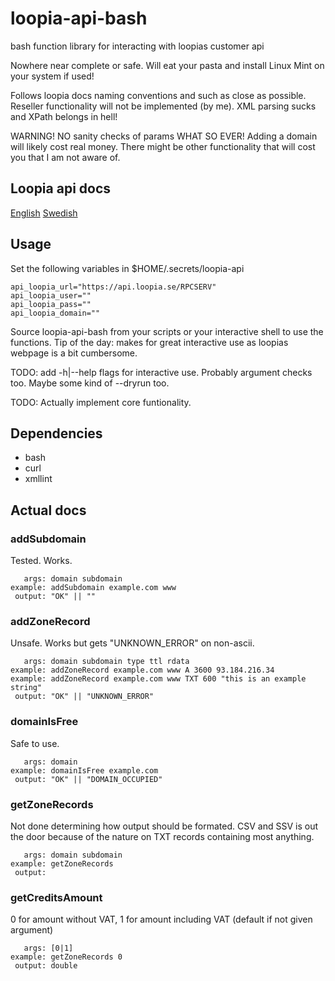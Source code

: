 # loopia-api-bash
bash function library for interacting with loopias customer api

Nowhere near complete or safe. Will eat your pasta and install Linux Mint on your system if used!

Follows loopia docs naming conventions and such as close as possible. Reseller functionality will not be implemented (by me). XML parsing sucks and XPath belongs in hell!

WARNING! NO sanity checks of params WHAT SO EVER! Adding a domain will likely cost real money. There might be other functionality that will cost you that I am not aware of.

## Loopia api docs

[English](https://www.loopia.com/api/)
[Swedish](https://www.loopia.se/api/)

## Usage

Set the following variables in $HOME/.secrets/loopia-api

	api_loopia_url="https://api.loopia.se/RPCSERV"
	api_loopia_user=""
	api_loopia_pass=""
	api_loopia_domain=""

Source loopia-api-bash from your scripts or your interactive shell to use the functions. Tip of the day: makes for great interactive use as loopias webpage is a bit cumbersome.

TODO: add -h|--help flags for interactive use. Probably argument checks too. Maybe some kind of --dryrun too.

TODO: Actually implement core funtionality.

## Dependencies

  * bash
  * curl
  * xmllint

## Actual docs

### addSubdomain ###
Tested. Works.

	   args: domain subdomain
	example: addSubdomain example.com www 
	 output: "OK" || ""

### addZoneRecord ###
Unsafe. Works but gets "UNKNOWN_ERROR" on non-ascii.

	   args: domain subdomain type ttl rdata
	example: addZoneRecord example.com www A 3600 93.184.216.34
	example: addZoneRecord example.com www TXT 600 "this is an example string"
	 output: "OK" || "UNKNOWN_ERROR"

### domainIsFree ###
Safe to use.

	   args: domain
	example: domainIsFree example.com
	 output: "OK" || "DOMAIN_OCCUPIED"

### getZoneRecords ###
Not done determining how output should be formated. CSV and SSV is out the door because of the nature on TXT records containing most anything.

	   args: domain subdomain
	example: getZoneRecords
	 output:

### getCreditsAmount ###
0 for amount without VAT, 1 for amount including VAT (default if not given argument)

	   args: [0|1]
	example: getZoneRecords 0
	 output: double

